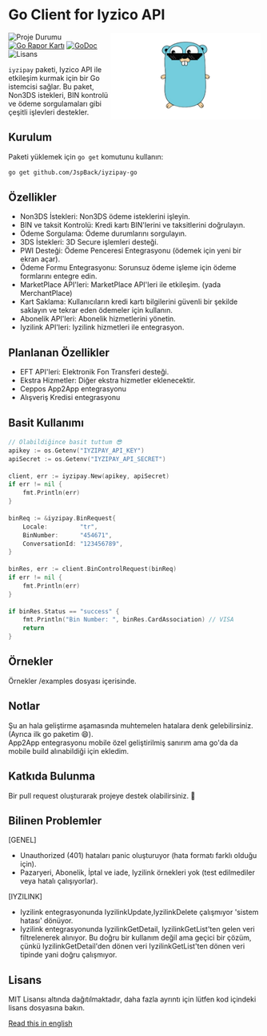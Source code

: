 # Go Client for Iyzico API

<img align="right" width="300" src="gopher.png" alt="gopher">

![Proje Durumu](https://img.shields.io/badge/version-1.0.0-green.svg)
[![Go Rapor Kartı](https://goreportcard.com/badge/github.com/JspBack/iyzipay-go)](https://goreportcard.com/report/github.com/JspBack/iyzipay-go)
[![GoDoc](https://godoc.org/github.com/JspBack/iyzipay-go?status.svg)](https://pkg.go.dev/github.com/JspBack/iyzipay-go)
![Lisans](https://img.shields.io/badge/license-MIT-blue.svg)

`iyzipay` paketi, Iyzico API ile etkileşim kurmak için bir Go istemcisi sağlar. Bu paket, Non3DS istekleri, BIN kontrolü ve ödeme sorgulamaları gibi çeşitli işlevleri destekler.

## Kurulum

Paketi yüklemek için `go get` komutunu kullanın:

```bash
go get github.com/JspBack/iyzipay-go
```

## Özellikler

- Non3DS İstekleri: Non3DS ödeme isteklerini işleyin.
- BIN ve taksit Kontrolü: Kredi kartı BIN'lerini ve taksitlerini doğrulayın.
- Ödeme Sorgulama: Ödeme durumlarını sorgulayın.
- 3DS İstekleri: 3D Secure işlemleri desteği.
- PWI Desteği: Ödeme Penceresi Entegrasyonu (ödemek için yeni bir ekran açar).
- Ödeme Formu Entegrasyonu: Sorunsuz ödeme işleme için ödeme formlarını entegre edin.
- MarketPlace API'leri: MarketPlace API'leri ile etkileşim. (yada MerchantPlace)
- Kart Saklama: Kullanıcıların kredi kartı bilgilerini güvenli bir şekilde saklayın ve tekrar eden ödemeler için kullanın.
- Abonelik API'leri: Abonelik hizmetlerini yönetin.
- Iyzilink API'leri: Iyzilink hizmetleri ile entegrasyon.

## Planlanan Özellikler

- EFT API'leri: Elektronik Fon Transferi desteği.
- Ekstra Hizmetler: Diğer ekstra hizmetler eklenecektir.
- Ceppos App2App entegrasyonu
- Alışveriş Kredisi entegrasyonu

## Basit Kullanımı

```go
// Olabildiğince basit tuttum 😎
apikey := os.Getenv("IYZIPAY_API_KEY")
apiSecret := os.Getenv("IYZIPAY_API_SECRET")

client, err := iyzipay.New(apikey, apiSecret)
if err != nil {
    fmt.Println(err)
}

binReq := &iyzipay.BinRequest{
    Locale:         "tr",
    BinNumber:      "454671",
    ConversationId: "123456789",
}

binRes, err := client.BinControlRequest(binReq)
if err != nil {
    fmt.Println(err)
}

if binRes.Status == "success" {
    fmt.Println("Bin Number: ", binRes.CardAssociation) // VISA
    return
}
```

## Örnekler

Örnekler /examples dosyası içerisinde.

## Notlar

Şu an hala geliştirme aşamasında muhtemelen hatalara denk gelebilirsiniz.(Ayrıca ilk go paketim 😄). \
App2App entegrasyonu mobile özel geliştirilmiş sanırım ama go'da da mobile build alınabildiği için ekledim.

## Katkıda Bulunma

Bir pull request oluşturarak projeye destek olabilirsiniz. 🙂

## Bilinen Problemler

[GENEL]

- Unauthorized (401) hataları panic oluşturuyor (hata formatı farklı olduğu için).
- Pazaryeri, Abonelik, İptal ve iade, Iyzilink örnekleri yok (test edilmediler veya hatalı çalışıyorlar).

[IYZILINK]

- Iyzilink entegrasyonunda IyzilinkUpdate,IyzilinkDelete çalışmıyor 'sistem hatası' dönüyor.
- Iyzilink entegrasyonunda IyzilinkGetDetail, IyzilinkGetList'ten gelen veri filtrelenerek alınıyor. Bu doğru bir kullanım değil ama geçici bir çözüm, çünkü IyzilinkGetDetail'den dönen veri IyzilinkGetList'ten dönen veri tipinde yani doğru çalışmıyor.

## Lisans

MIT Lisansı altında dağıtılmaktadır, daha fazla ayrıntı için lütfen kod içindeki lisans dosyasına bakın.

[Read this in english](en.README.md)
